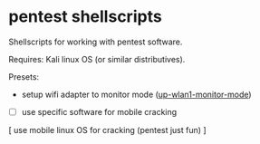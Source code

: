 # pentest shellscripts

Shellscripts for working with pentest software.

Requires: Kali linux OS (or similar distributives).

Presets:

- setup wifi adapter to monitor mode ([up-wlan1-monitor-mode](https://github.com/pavbox/shellbook/blob/master/pentest/up-wlan1-monitor-mode.sh))

- [ ] use specific software for mobile cracking


[ use mobile linux OS for cracking (pentest just fun) ]
